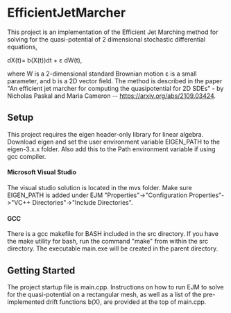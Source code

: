 # EfficientJetMarcher
This project is an implementation of the Efficient Jet Marching method for solving for the quasi-potential of 2 dimensional stochastic differential equations, 

dX(t)= b(X(t))dt + ε dW(t), 

where W is a 2-dimensional standard Brownian motion ε is a small parameter, and b is a 2D vector field. The method is described in the paper "An efficient jet marcher for computing the quasipotential for 2D SDEs" - by Nicholas Paskal and Maria Cameron -- https://arxiv.org/abs/2109.03424.

## Setup
This project requires the eigen header-only library for linear algebra. Download eigen and set the user environment variable EIGEN_PATH to the eigen-3.x.x folder. Also add this to the Path environment variable if using gcc compiler.

#### Microsoft Visual Studio
The visual studio solution is located in the mvs folder. Make sure EIGEN_PATH is added under EJM "Properties"->"Configuration Properties"->"VC++ Directories"->"Include Directories".

#### GCC
There is a gcc makefile for BASH included in the src directory. If you have the make utility for bash, run the command "make" from within the src directory. The executable main.exe will be created in the parent directory.

## Getting Started
The project startup file is main.cpp. Instructions on how to run EJM to solve for the quasi-potential on a rectangular mesh, as well as a list of the pre-implemented drift functions b(X), are provided at the top of main.cpp.
